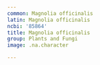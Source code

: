 ```yaml
---
common: Magnolia officinalis
latin: Magnolia officinalis
ncbi: '85864'
title: Magnolia officinalis
group: Plants and Fungi
image: .na.character

---
```

